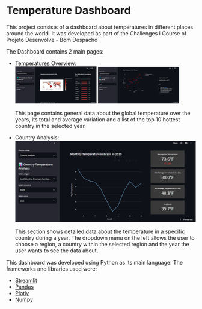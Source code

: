 # Temperature Dashboard

<p>This project consists of a dashboard about temperatures in different places around the world. It was developed as part of the Challenges I Course of Projeto Desenvolve - Bom Despacho </p>
<p>The Dashboard contains 2 main pages:</p>
<ul>
  <li>Temperatures Overview:</li>
  <img src = 'prints/print_1.png' style="display: inline-block;width: 45%;">
  <img src = 'prints/print_3.png' style="display: inline-block; width:45%">
  <p>This page contains general data about the global temperature over the years, its total and average variation and a list of the top 10 hottest country in the selected year. </p>
  <li>
    Country Analysis:
  </li>
  <img src='prints/print_2.png'>
  <p>This section shows detailed data about the temperature in a specific country during a year. The dropdown menu on the left allows the user to choose a region, a country within the selected region and the year the user wants to see the data about.</p>
</ul>
<div>
  This dashboard was developed using Python as its main language. The frameworks and libraries used were:
  <ul>
    <li><a href= 'https://streamlit.io/' target="_blank">Streamlit</a></li>
    <li><a href= 'https://pandas.pydata.org/'>Pandas</a></li>
    <li><a href= 'https://plotly.com/'>Plotly</a></li>
    <li><a href= 'https://numpy.org/'>Numpy</a></li>
  </ul>
</div>
